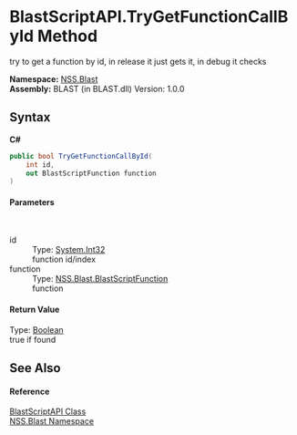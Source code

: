 # BlastScriptAPI.TryGetFunctionCallById Method 
 

try to get a function by id, in release it just gets it, in debug it checks

**Namespace:**&nbsp;<a href="N_NSS_Blast">NSS.Blast</a><br />**Assembly:**&nbsp;BLAST (in BLAST.dll) Version: 1.0.0

## Syntax

**C#**<br />
``` C#
public bool TryGetFunctionCallById(
	int id,
	out BlastScriptFunction function
)
```


#### Parameters
&nbsp;<dl><dt>id</dt><dd>Type: <a href="https://docs.microsoft.com/dotnet/api/system.int32" target="_blank" rel="noopener noreferrer">System.Int32</a><br />function id/index</dd><dt>function</dt><dd>Type: <a href="T_NSS_Blast_BlastScriptFunction">NSS.Blast.BlastScriptFunction</a><br />function</dd></dl>

#### Return Value
Type: <a href="https://docs.microsoft.com/dotnet/api/system.boolean" target="_blank" rel="noopener noreferrer">Boolean</a><br />true if found

## See Also


#### Reference
<a href="T_NSS_Blast_BlastScriptAPI">BlastScriptAPI Class</a><br /><a href="N_NSS_Blast">NSS.Blast Namespace</a><br />
